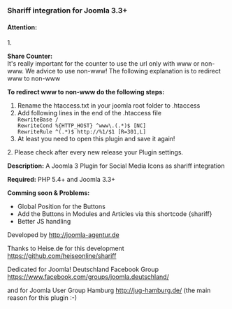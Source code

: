 <h3>Shariff integration for Joomla 3.3+</h3>

<h4>Attention:</h4>
1. <p><b>Share Counter:</b><br/>
It's really important for the counter to use the url only with www or non-www. We advice to use non-www! The following explanation is to redirect www to non-www</p>
<p><b>To redirect www to non-www do the following steps:</b></p>
<ol>
<li>Rename the htaccess.txt in your joomla root folder to .htaccess</li>
<li>Add following lines in the end of the .htaccess file</li>
<code>RewriteBase /</code></br>
<code>RewriteCond %{HTTP_HOST} ^www\.(.*)$ [NC]</code></br>
<code>RewriteRule ^(.*)$ http://%1/$1 [R=301,L]</code>
<li>At least you need to open this plugin and save it again!</li>
</code>
</ol>
</p>
2. Please check after every new release your Plugin settings. 


<b>Description:</b>
A Joomla 3 Plugin for Social Media Icons as shariff integration

<b>Required:</b>
PHP 5.4+ and Joomla 3.3+

<b>Comming soon & Problems:</b>
<ul>
<li>Global Position for the Buttons</li>
<li>Add the Buttons in Modules and Articles via this shortcode {shariff}</li>
<li>Better JS handling</li>
</ul>

Developed by http://joomla-agentur.de

Thanks to Heise.de for this development https://github.com/heiseonline/shariff

Dedicated for Joomla! Deutschland Facebook Group https://www.facebook.com/groups/joomla.deutschland/

and for Joomla User Group Hamburg http://jug-hamburg.de/ (the main reason for this plugin :-)
